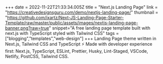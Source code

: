 +++
date = 2022-11-22T21:33:34.005Z
title = "Next.js Landing Page"
link = "https://creativedesignsguru.com/demo/nextjs-landing-page/"
thumbnail = "https://github.com/ixartz/Next-JS-Landing-Page-Starter-Template/raw/master/public/assets/images/nextjs-landing-page-banner.png?raw=true"
snippet="A free landing page template built with next.js with TypeScript styled with Tailwind CSS"
tags = ["blogging","templates","web-design"]
+++
Landing Page theme written in Next.js, Tailwind CSS and TypeScript ⚡️ Made with developer experience first: Next.js, TypeScript, ESLint, Prettier, Husky, Lint-Staged, VSCode, Netlify, PostCSS, Tailwind CSS.
